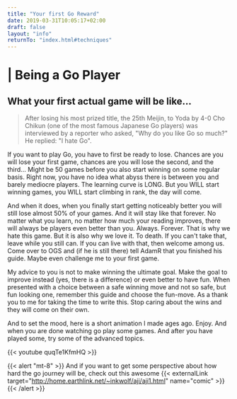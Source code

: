 ```yaml
---
title: "Your first Go Reward"
date: 2019-03-31T10:05:17+02:00
draft: false
layout: "info"
returnTo: "index.html#techniques"
---
```


# | Being a Go Player
## What your first actual game will be like...

> After losing his most prized title, the 25th Meijin, to Yoda by 4-0 Cho Chikun (one of the most famous Japanese Go players) was interviewed by a reporter who asked, "Why do you like Go so much?"
He replied: "I hate Go".

If you want to play Go, you have to first be ready to lose. Chances are you will lose your first game, chances are you will lose the second, and the third... Might be 50 games before you also start winning on some regular basis. Right now, you have no idea what abyss there is between you and barely mediocre players. The learning curve is LONG. But you WILL start winning games, you WILL start climbing in rank, the day will come.

And when it does, when you finally start getting noticeably better you will still lose almost 50% of your games. And it will stay like that forever. No matter what you learn, no matter how much your reading improves, there will always be players even better than you. Always. Forever. That is why we hate this game. But it is also why we love it. To death. If you can't take that, leave while you still can. If you can live with that, then welcome among us. Come over to OGS and (if he is still there) tell AdamR that you finished his guide. Maybe even challenge me to your first game.

My advice to you is not to make winning the ultimate goal. Make the goal to improve instead (yes, there is a difference) or even better to have fun. When presented with a choice between a safe winning move and not so safe, but fun looking one, remember this guide and choose the fun-move. As a thank you to me for taking the time to write this. Stop caring about the wins and they will come on their own.

And to set the mood, here is a short animation I made ages ago. Enjoy. And when you are done watching go play some games. And after you have played some, try some of the advanced topics.

{{< youtube quqTe1KfmHQ >}}

{{< alert "mt-8" >}} 
And if you want to get some perspective about how hard the go journey will be, check out this awesome {{< externalLink target="http://home.earthlink.net/~inkwolf/aji/aji1.html" name="comic" >}}
{{< /alert >}} 	